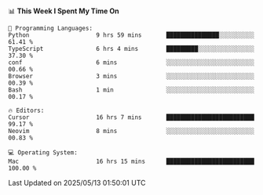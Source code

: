 <!--START_SECTION:waka-->
📊 **This Week I Spent My Time On** 

```text
💬 Programming Languages: 
Python                   9 hrs 59 mins       ███████████████░░░░░░░░░░   61.41 % 
TypeScript               6 hrs 4 mins        █████████░░░░░░░░░░░░░░░░   37.30 % 
conf                     6 mins              ░░░░░░░░░░░░░░░░░░░░░░░░░   00.66 % 
Browser                  3 mins              ░░░░░░░░░░░░░░░░░░░░░░░░░   00.39 % 
Bash                     1 min               ░░░░░░░░░░░░░░░░░░░░░░░░░   00.17 % 

🔥 Editors: 
Cursor                   16 hrs 7 mins       █████████████████████████   99.17 % 
Neovim                   8 mins              ░░░░░░░░░░░░░░░░░░░░░░░░░   00.83 % 

💻 Operating System: 
Mac                      16 hrs 15 mins      █████████████████████████   100.00 % 
```


 Last Updated on 2025/05/13 01:50:01 UTC
<!--END_SECTION:waka-->
